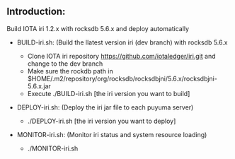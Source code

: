 ## Introduction:
Build IOTA iri 1.2.x with rocksdb 5.6.x and deploy automatically

* BUILD-iri.sh: (Build the llatest version iri (dev branch) with rocksdb 5.6.x
  * Clone IOTA iri repository https://github.com/iotaledger/iri.git and change to the dev branch
  * Make sure the rockdb path in $HOME/.m2/repository/org/rocksdb/rocksdbjni/5.6.x/rocksdbjni-5.6.x.jar
  * Execute ./BUILD-iri.sh [the iri version you want to build]

* DEPLOY-iri.sh: (Deploy the iri jar file to each puyuma server)
  * ./DEPLOY-iri.sh [the iri version you want to deploy]

* MONITOR-iri.sh: (Monitor iri status and system resource loading)
  * ./MONITOR-iri.sh

